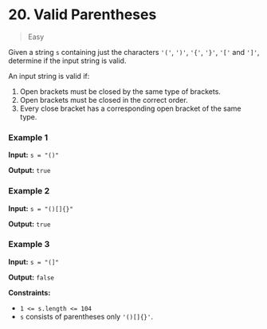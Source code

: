 # 20. Valid Parentheses

> Easy


Given a string `s` containing just the characters `'('`, `')'`, `'{'`, `'}'`, `'['` and `']'`, determine if the input string is valid.

An input string is valid if:

1.  Open brackets must be closed by the same type of brackets.
2.  Open brackets must be closed in the correct order.
3.  Every close bracket has a corresponding open bracket of the same type.

### Example 1

**Input:** `s = "()"`

**Output:** `true`


### Example 2

**Input:** `s = "()[]{}"`

**Output:** `true`


### Example 3

**Input:** `s = "(]"`

**Output:** `false`


**Constraints:**

-   `1 <= s.length <= 104`
-   `s` consists of parentheses only `'()[]{}'`.
